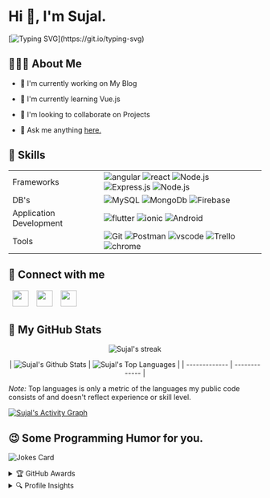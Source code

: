 <h1> Hi 👋, I'm Sujal.</h1>

[![Typing SVG](https://readme-typing-svg.herokuapp.com?lines=Front-End+Developer+from+India.;Javascript+Enthusiast;and+Technopreneur!;Nice+to+meet+you...)](https://git.io/typing-svg)

<h2>🧑🏻‍💻 About Me</h2>

- 🔭 I'm currently working on My Blog

- 🌱 I'm currently learning Vue.js 

- 👯 I'm looking to collaborate on Projects 

- 💬 Ask me anything [here.](https://github.com/SujalShah3234/SujalShah3234/issues)

<h2>🤹  Skills</h2>
<table>
  <tr>
    <td>Frameworks</td>
    <td><img alt="angular" src="https://img.shields.io/badge/Angular-DD0031?style=for-the-badge&logo=angular&logoColor=white" /> <img alt="react" src="https://img.shields.io/badge/React-20232A?style=for-the-badge&logo=react&logoColor=61DAFB" /> <img alt="Node.js" src="https://img.shields.io/badge/Node.js-43853D?style=for-the-badge&logo=node-dot-js&logoColor=white"> <img alt="Express.js" src="https://img.shields.io/badge/Express.js-000000?style=for-the-badge&logo=express&logoColor=white" /> <img alt="Node.js" src="https://img.shields.io/badge/Vue.js-35495E?style=for-the-badge&logo=vuedotjs&logoColor=4FC08D" /> </td>
  </tr>
  <tr>
    <td>DB's</td>
    <td><img alt="MySQL" src="https://img.shields.io/badge/MySQL-00000F?style=for-the-badge&logo=mysql&logoColor=white" /> <img alt="MongoDb" src="https://img.shields.io/badge/MongoDB-4EA94B?style=for-the-badge&logo=mongodb&logoColor=white" /> <img alt="Firebase" src="https://img.shields.io/badge/firebase-ffca28?style=for-the-badge&logo=firebase&logoColor=black" /> </td>
  </tr>
  <tr>
    <td>Application Development</td>
    <td><img alt="flutter" src="https://img.shields.io/badge/Flutter-02569B?style=for-the-badge&logo=flutter&logoColor=white" /> <img alt="ionic" src="https://img.shields.io/badge/Ionic-3880FF?style=for-the-badge&logo=ionic&logoColor=white" /> <img alt="Android" src="https://img.shields.io/badge/Android-3DDC84?style=for-the-badge&logo=android&logoColor=white" /></td>
  </tr>
  <tr>
    <td>Tools</td>
    <td><img alt="Git" src="https://img.shields.io/badge/Git-F05032?style=for-the-badge&logo=git&logoColor=white" /> <img alt="Postman" src="https://img.shields.io/badge/Postman-FF6C37?style=for-the-badge&logo=Postman&logoColor=white" /> <img alt="vscode" src="https://img.shields.io/badge/Visual_Studio_Code-0078D4?style=for-the-badge&logo=visual%20studio%20code&logoColor=white" /> <img alt="Trello" src="https://img.shields.io/badge/Trello-0052CC?style=for-the-badge&logo=trello&logoColor=white" /> <img alt="chrome" src="https://img.shields.io/badge/Google_chrome-4285F4?style=for-the-badge&logo=Google-chrome&logoColor=white" /></td>
  </tr>
</table>

<h2>🤝 Connect with me</h2>
<table>
<thead>
  <tr>
    <td><a href='https://www.linkedin.com/in/sujal-shah-26127620b'><img width='32px' align='center' src="https://cdn-icons-png.flaticon.com/32/1383/1383262.png" /></a></td>
    <td><a href='https://www.twitter.com/sujalsh71700110'><img width='32px' align='center' src="https://cdn-icons-png.flaticon.com/32/725/725311.png" /></a></td>
    <td><a href='https://medium.com/@shahc9437'><img width='32px' align='center' src="https://cdn-icons-png.flaticon.com/32/725/725315.png" /></a></td>
  </tr>
</thead>
</table>

<h2>🐙 My GitHub Stats</h2>

<p align="center">
<img alt="Sujal's streak" src="https://github-readme-streak-stats.herokuapp.com/?user=sujalshah3234&theme=black-ice&hide_border=true&stroke=0000&background=060A0CD0" />
</p>

<p align="center">
| <img alt="Sujal's Github Stats" src="https://github-readme-stats.vercel.app/api?username=sujalshah3234&show_icons=true&count_private=true&theme=react&hide_border=true&bg_color=0D1117" /> | <img alt="Sujal's Top Languages" src="https://github-readme-stats.vercel.app/api/top-langs/?username=sujalshah3234&langs_count=8&count_private=true&layout=compact&theme=react&hide_border=true&bg_color=0D1117" /> |
| ------------- | ------------- |
</p>
  
<p><em>Note:</em> Top languages is only a metric of the languages my public code consists of and doesn't reflect experience or skill level.</p>

<a href="https://github.com/sujalshah3234github-readme-activity-graph">
  <img alt="Sujal's Activity Graph" src="https://activity-graph.herokuapp.com/graph?username=sujalshah3234&bg_color=0D1117&color=5BCDEC&line=5BCDEC&point=FFFFFF&hide_border=true"/>
</a>

<h2>😉 Some Programming Humor for you.</h2>

![Jokes Card](https://readme-jokes.vercel.app/api?bgColor=%23060b0d&textColor=%235BCDEC&aColor=%235BCDEC&borderColor=%235BCDEC&hideBorder=%23)

<details>
  <summary>🏆 GitHub Awards</summary>
  <img width=800 alt="Sujal Shah | Github Awards" src="https://github-profile-trophy.vercel.app/?username=sujalshah3234&theme=gruvbox&no-frame=true&margin-w=15" />
</details>

<details>
  <summary>🔍 Profile Insights</summary>
  <img alt="Sujal Shah | Profile Views" src="https://enw4zvq5ga1ahs6.m.pipedream.net" />
</details>

